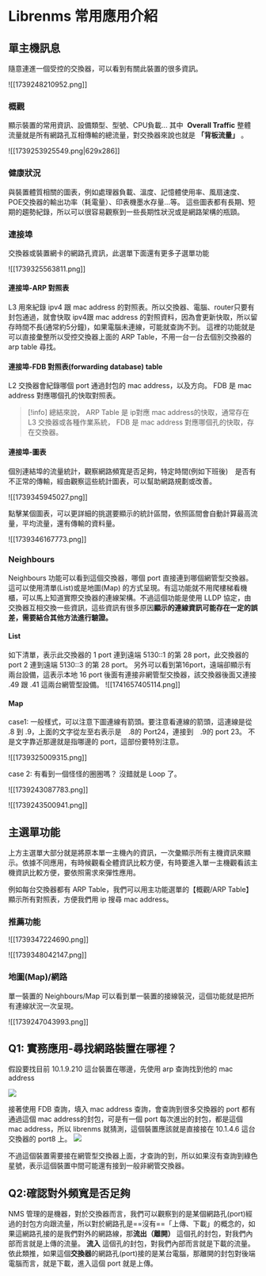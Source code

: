 
# Librenms 常用應用介紹


## 單主機訊息

隨意連進一個受控的交換器，可以看到有關此裝置的很多資訊。

![[1739248210952.png]]

### 概觀
顯示裝置的常用資訊、設備類型、型號、CPU負載... 其中  **Overall Traffic** 整體流量就是所有網路孔互相傳輸的總流量，對交換器來說也就是 **「背板流量」** 。

![[1739253925549.png|629x286]]

### 健康狀況
與裝置體質相關的圖表，例如處理器負載、溫度、記憶體使用率、風扇速度、POE交換器的輸出功率（耗電量）、印表機墨水存量...等。 這些圖表都有長期、短期的趨勢紀錄，所以可以很容易觀察到一些長期性狀況或是網路架構的瓶頸。

### 連接埠

交換器或裝置網卡的網路孔資訊，此選單下面還有更多子選單功能

![[1739325563811.png]]

#### 連接埠-ARP 對照表

L3 用來紀錄 ipv4 跟 mac address 的對照表。所以交換器、電腦、router只要有封包通過，就會快取 ipv4跟 mac address 的對照資料，因為會更新快取，所以留存時間不長(通常約5分鐘)，如果電腦未連線，可能就查詢不到。
這裡的功能就是可以直接彙整所以受控交換器上面的 ARP Table，不用一台一台去個別交換器的  arp table 尋找。

####  連接埠-FDB 對照表(forwarding database) table

L2 交換器會紀錄哪個 port 通過封包的 mac address，以及方向。 FDB 是 mac address 對應哪個孔的快取對照表。

>[!info]
總結來說， ARP Table 是 ip對應 mac address的快取，通常存在 L3 交換器或各種作業系統， FDB 是 mac address 對應哪個孔的快取，存在交換器。

#### 連接埠-圖表
個別連結埠的流量統計，觀察網路頻寬是否足夠，特定時間(例如下班後)　是否有不正常的傳輸，經由觀察這些統計圖表，可以幫助網路規劃或改善。

![[1739345945027.png]]

點擊某個圖表，可以更詳細的挑選要顯示的統計區間，依照區間會自動計算最高流量，平均流量，還有傳輸的資料量。

![[1739346167773.png]]

### Neighbours

Neighbours 功能可以看到這個交換器，哪個 port 直接連到哪個網管型交換器。這可以使用清單(List)或是地圖(Map) 的方式呈現。有這功能就不用爬樓梯看機櫃，可以馬上知道實際交換器的連線架構。不過這個功能是使用 LLDP 協定，由交換器互相交換一些資訊，這些資訊有很多原因**顯示的連線資訊可能存在一定的誤差，需要結合其他方法進行驗證。**

#### List

如下清單，表示此交換器的 1 port 連到遠端 5130::1 的第 28 port，此交換器的  port 2 連到遠端 5130::3 的第 28 port。
另外可以看到第16port，遠端卻顯示有兩台設備，這表示本地 16 port 後面有連接非網管型交換器，該交換器後面又連接 .49 跟 .41 這兩台網管型設備。
![[1741657405114.png]]



#### Map

case1: 一般樣式，可以注意下圖連線有箭頭。要注意看連線的箭頭，這連線是從 .8 到 .9，上面的文字從左至右表示是　.8的 Port24，連接到　.9的 port 23。
不是文字靠近那邊就是指哪邊的 port，這部份要特別注意。

![[1739325009315.png]]

case 2:
有看到一個怪怪的圈圈嗎？ 沒錯就是 Loop 了。

![[1739243087783.png]]

![[1739243500941.png]]



## 主選單功能

上方主選單大部分就是將原本單一主機內的資訊，一次彙顯示所有主機資訊來顯示。依據不同應用，有時候觀看全體資訊比較方便，有時要進入單一主機觀看該主機資訊比較方便，要依照需求來彈性應用。

例如每台交換器都有 ARP Table，我們可以用主功能選單的【概觀/ARP Table】顯示所有對照表，方便我們用 ip 搜尋 mac address。

### 推薦功能
![[1739347224690.png]]

![[1739348042147.png]]

### 地圖(Map)/網路

單一裝置的 Neighbours/Map 可以看到單一裝置的接線裝況，這個功能就是把所有連線狀況一次呈現。

![[1739247043993.png]]


##  Q1: 實務應用-尋找網路裝置在哪裡？

假設要找目前 10.1.9.210 這台裝置在哪邊，先使用 arp 查詢找到他的 mac address

![](2023-12-20-16-25-08.png)

接著使用 FDB 查詢，填入 mac address 查詢，會查詢到很多交換器的 port 都有通過這個 mac address的封包，可是有一個 port 每次進出的封包，都是這個 mac address，所以 librenms 就猜測，這個裝置應該就是直接接在 10.1.4.6 這台交換器的  port8 上。
![](2023-12-20-16-30-20.png)

不過這個裝置需要接在網管型交換器上面，才查詢的到，所以如果沒有查詢到綠色星號，表示這個裝置中間可能還有接到一般非網管交換器。

## Q2:確認對外頻寬是否足夠

NMS 管理的是機器，對於交換器而言，我們可以觀察到的是某個網路孔(port)經過的封包方向跟流量，所以對於網路孔是==沒有==「上傳、下載」的概念的，如果這網路孔接的是我們對外的網路線，那**流出（離開）** 這個孔的封包，對我們內部而言就是上傳的流量。 **流入** 這個孔的封包，對我們內部而言就是下載的流量。
依此類推，如果這個**交換器**的網路孔(port)接的是某台電腦，那離開的封包對後端電腦而言，就是下載，進入這個 port 就是上傳。


